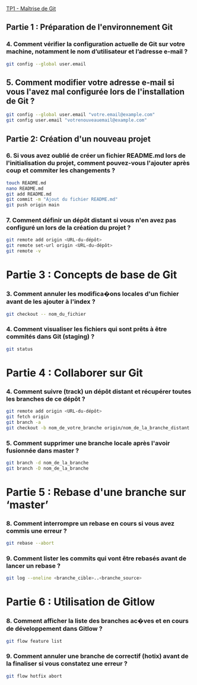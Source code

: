 <u>TP1 - Maîtrise de Git</u>
## Partie 1 : Préparation de l'environnement Git
### 4. Comment vérifier la configuration actuelle de Git sur votre machine, notamment le nom d’utilisateur et l’adresse e-mail ?

```bash
git config --global user.email
```
## 5. Comment modifier votre adresse e-mail si vous l'avez mal configurée lors de l'installation de Git ?

```bash
git config --global user.email "votre.email@example.com"
git config user.email "votrenouveauemail@example.com"
```
## Partie 2: Création d'un nouveau projet
### 6. Si vous avez oublié de créer un fichier README.md lors de l'initialisation du projet, comment pouvez-vous l'ajouter après coup et commiter les changements ?

```bash
touch README.md
nano README.md  
git add README.md
git commit -m "Ajout du fichier README.md"
git push origin main
```

### 7. Comment définir un dépôt distant si vous n'en avez pas configuré un lors de la création du projet ?
```bash
git remote add origin <URL-du-dépôt>
git remote set-url origin <URL-du-dépôt>
git remote -v
```

# Partie 3 : Concepts de base de Git
### 3. Comment annuler les modifica�ons locales d'un fichier avant de les ajouter à l'index ?
```bash
git checkout -- nom_du_fichier
```
### 4. Comment visualiser les fichiers qui sont prêts à être commités dans Git (staging) ?
```bash
git status
```

# Partie 4 : Collaborer sur Git
### 4. Comment suivre (track) un dépôt distant et récupérer toutes les branches de ce dépôt ?
```bash
git remote add origin <URL-du-dépôt>
git fetch origin
git branch -a
git checkout -b nom_de_votre_branche origin/nom_de_la_branche_distant
```

### 5. Comment supprimer une branche locale après l'avoir fusionnée dans master ?
```bash
git branch -d nom_de_la_branche
git branch -D nom_de_la_branche
```

# Partie 5 : Rebase d'une branche sur ‘master’

### 8. Comment interrompre un rebase en cours si vous avez commis une erreur ?
```bash
git rebase --abort
```
### 9. Comment lister les commits qui vont être rebasés avant de lancer un rebase ?
```bash
git log --oneline <branche_cible>..<branche_source>
```

# Partie 6 : Utilisation de Gitlow

### 8. Comment afficher la liste des branches ac�ves et en cours de développement dans Gitlow ?
```bash
git flow feature list
```
### 9. Comment annuler une branche de correctif (hotix) avant de la finaliser si vous constatez une erreur ?
```bash
git flow hotfix abort
```
